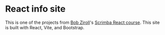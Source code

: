 # React info site

This is one of the projects from <a href="https://github.com/bobziroll">Bob Ziroll</a>'s
<a href='https://scrimba.com/learn/learnreact'>Scrimba React course</a>. This site is built with
React, Vite, and Bootstrap.
